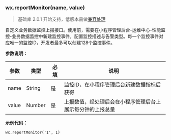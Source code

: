 <!-- https://developers.weixin.qq.com/miniprogram/dev/api/monitor-report.html -->

### wx.reportMonitor(name, value)

> 基础库 2.0.1 开始支持，低版本需做[兼容处理](https://developers.weixin.qq.com/miniprogram/dev/framework/compatibility.html)

自定义业务数据监控上报接口。使用前，需要在小程序管理后台-运维中心-性能监控-业务数据监控中新建监控事件，配置监控描述与告警类型。每一个监控事件对应唯一的监控ID，开发者最多可以创建128个监控事件。

**参数说明：**

  参数    |  类型     |  必填 |  说明                            
----------|-----------|-------|----------------------------------
  name    |  String   |  是   |监控ID，在小程序管理后台新建数据指标后获得
  value   |  Number   |  是   |上报数值，经处理后会在小程序管理后台上展示每分钟的上报总量

**示例代码：**

    wx.reportMonitor('1', 1)
